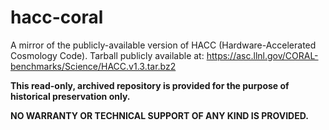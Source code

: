 hacc-coral
==========

A mirror of the publicly-available version of HACC (Hardware-Accelerated Cosmology Code).  Tarball publicly available at: https://asc.llnl.gov/CORAL-benchmarks/Science/HACC.v1.3.tar.bz2

**This read-only, archived repository is provided for the purpose of historical preservation only.**

**NO WARRANTY OR TECHNICAL SUPPORT OF ANY KIND IS PROVIDED.**
